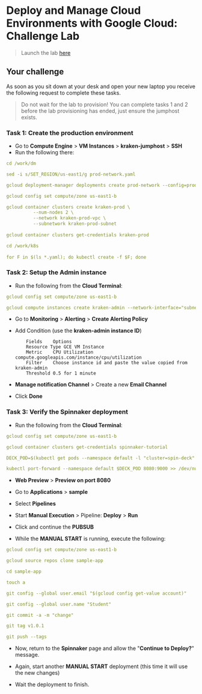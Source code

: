 # Deploy and Manage Cloud Environments with Google Cloud: Challenge Lab

> Launch the lab [here](https://google.qwiklabs.com/quests/121?utm_source=google&utm_medium=lp&utm_campaign=gcpskills)

## Your challenge

As soon as you sit down at your desk and open your new laptop you receive the following request to complete these tasks.

> Do not wait for the lab to provision! You can complete tasks 1 and 2 before the lab provisioning has ended, just ensure the jumphost exists.

### Task 1: Create the production environment

* Go to **Compute Engine** > **VM Instances** >  **kraken-jumphost** > **SSH**
* Run the following there:

```yaml
cd /work/dm

sed -i s/SET_REGION/us-east1/g prod-network.yaml

gcloud deployment-manager deployments create prod-network --config=prod-network.yaml

gcloud config set compute/zone us-east1-b

gcloud container clusters create kraken-prod \
          --num-nodes 2 \
          --network kraken-prod-vpc \
          --subnetwork kraken-prod-subnet
          
gcloud container clusters get-credentials kraken-prod

cd /work/k8s
        
for F in $(ls *.yaml); do kubectl create -f $F; done
```

### Task 2: Setup the Admin instance

* Run the following from the **Cloud Terminal**:

```yaml
gcloud config set compute/zone us-east1-b

gcloud compute instances create kraken-admin --network-interface="subnet=kraken-mgmt-subnet" --network-interface="subnet=kraken-prod-subnet"

```

* Go to **Monitoring** > **Alerting** > **Create Alerting Policy**

* Add Condition (use the **kraken-admin instance ID**)

          Fields	Options
          Resource Type	GCE VM Instance
          Metric	CPU Utilization compute.googleapis.com/instance/cpu/utilization
          Filter	Choose instance id and paste the value copied from kraken-admin
          Threshold	0.5 for 1 minute

* **Manage notification Channel** > Create a new **Email Channel** 

* Click **Done**

### Task 3: Verify the Spinnaker deployment

* Run the following from the **Cloud Terminal**:

```yaml
gcloud config set compute/zone us-east1-b

gcloud container clusters get-credentials spinnaker-tutorial

DECK_POD=$(kubectl get pods --namespace default -l "cluster=spin-deck" -o jsonpath="{.items[0].metadata.name}")

kubectl port-forward --namespace default $DECK_POD 8080:9000 >> /dev/null &
```

* **Web Preview** > **Preview on port 8080**

* Go to **Applications** > **sample**

* Select **Pipelines**

* Start **Manual Execution** > Pipeline: **Deploy** > **Run**

* Click and continue the **PUBSUB**

* While the **MANUAL START** is running, execute the following:

```yaml
gcloud config set compute/zone us-east1-b

gcloud source repos clone sample-app

cd sample-app

touch a

git config --global user.email "$(gcloud config get-value account)"

git config --global user.name "Student"

git commit -a -m "change"

git tag v1.0.1

git push --tags
```

* Now, return to the **Spinnaker** page and allow the "**Continue to Deploy?**" message.

* Again, start another **MANUAL START** deployment (this time it will use the new changes)

* Wait the deployment to finish.
